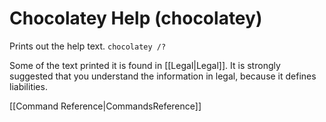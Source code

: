 # Chocolatey Help (chocolatey)
Prints out the help text.
`chocolatey /?` 

Some of the text printed it is found in [[Legal|Legal]]. It is strongly suggested that you understand the information in legal, because it defines liabilities.

[[Command Reference|CommandsReference]]
